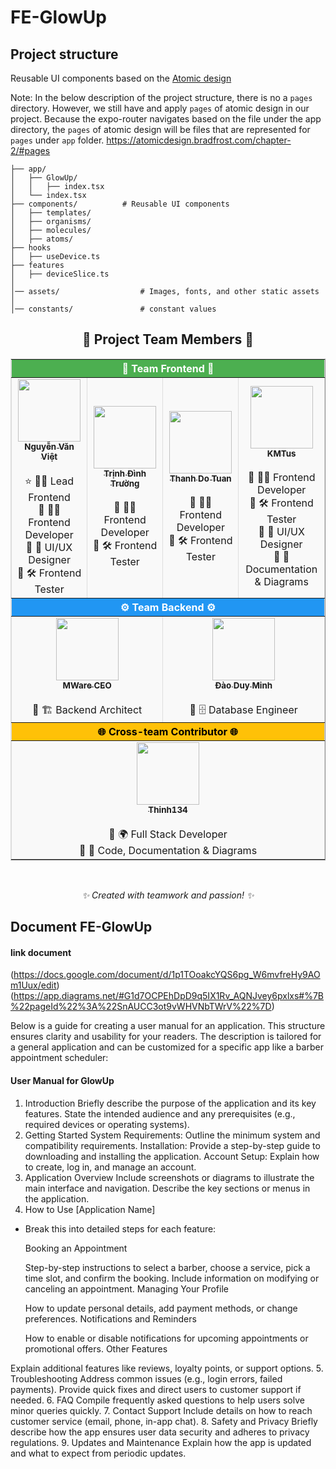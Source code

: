 # FE-GlowUp

## Project structure

Reusable UI components based on the [Atomic design](https://atomicdesign.bradfrost.com/chapter-2/)

Note: In the below description of the project structure, there is no a `pages` directory. However, we still have and apply `pages` of atomic design in our project.
Because the expo-router navigates based on the file under the app directory, the `pages` of atomic design will be files that are represented for `pages` under `app` folder.
 https://atomicdesign.bradfrost.com/chapter-2/#pages

```
├── app/
│   ├── GlowUp/   
│   │   ├── index.tsx
│   └── index.tsx
├── components/          # Reusable UI components  
│   ├── templates/   
│   ├── organisms/   
│   ├── molecules/   
│   ├── atoms/   
├── hooks
│   ├── useDevice.ts
├── features
│   ├── deviceSlice.ts
│
│── assets/                  # Images, fonts, and other static assets
│
│── constants/               # constant values
```

<div align="center">
  <h2>🌟 <b>Project Team Members</b> 🌟</h2>
  <table border="1" cellspacing="0" cellpadding="5" style="border-collapse: collapse; border-color: #ddd; background-color: #f9f9f9;">
    <thead>
      <tr style="background-color: #4CAF50; color: white;">
        <th colspan="4">🎨 <b>Team Frontend</b> 🎨</th>
      </tr>
    </thead>
    <tbody>
      <tr>
        <td align="center"><a href="https://github.com/NguyenVanViet2004"><img src="https://avatars.githubusercontent.com/u/132866307?v=4" width="100px;" alt=""/><br /><sub><b>Nguyễn Văn Việt</b></sub></a><br /><br />
          ⭐ 🧑‍💼 Lead Frontend<br />
          🔹 👨‍💻 Frontend Developer<br />
          🔹 🎨 UI/UX Designer<br />
          🔹 🛠️ Frontend Tester
        </td>
        <td align="center"><a href="https://github.com/truongtdph40209"><img src="https://avatars.githubusercontent.com/u/149360446?v=4" width="100px;" alt=""/><br /><sub><b>Trịnh Đình Trường</b></sub></a><br /><br />
          🔹 👨‍💻 Frontend Developer<br />
          🔹 🛠️ Frontend Tester
        </td>
        <td align="center"><a href="https://github.com/thanhdo29"><img src="https://avatars.githubusercontent.com/u/133109642?v=4" width="100px;" alt=""/><br /><sub><b>Thanh Do Tuan</b></sub></a><br /><br />
          🔹 👨‍💻 Frontend Developer<br />
          🔹 🛠️ Frontend Tester
        </td>
        <td align="center"><a href="https://github.com/KMTus"><img src="https://avatars.githubusercontent.com/u/130027866?v=4" width="100px;" alt=""/><br /><sub><b>KMTus</b></sub></a><br /><br />
          🔹 👨‍💻 Frontend Developer<br />
          🔹 🛠️ Frontend Tester<br />
          🔹 🎨 UI/UX Designer<br />
          🔹 📑 Documentation & Diagrams
        </td>
      </tr>
    </tbody>
    <thead>
      <tr style="background-color: #2196F3; color: white;">
        <th colspan="4">⚙️ <b>Team Backend</b> ⚙️</th>
      </tr>
    </thead>
    <tbody>
      <tr>
        <td align="center" colspan="2"><a href="https://github.com/mwarevn"><img src="https://avatars.githubusercontent.com/u/124526287?v=4" width="100px;" alt=""/><br /><sub><b>MWare CEO</b></sub></a><br /><br />
          🔹 🏗️ Backend Architect
        </td>
        <td align="center" colspan="2"><a href="https://github.com/Minhdd15112003"><img src="https://avatars.githubusercontent.com/u/139239663?v=4" width="100px;" alt=""/><br /><sub><b>Đào Duy Minh</b></sub></a><br /><br />
          🔹 🗄️ Database Engineer
        </td>
      </tr>
    </tbody>
    <thead>
      <tr style="background-color: #FFC107; color: black;">
        <th colspan="4">🌐 <b>Cross-team Contributor</b> 🌐</th>
      </tr>
    </thead>
    <tbody>
      <tr>
        <td colspan="4" align="center"><a href="https://github.com/Thinh134"><img src="https://avatars.githubusercontent.com/u/118526340?v=4" width="100px;" alt=""/><br /><sub><b>Thinh134</b></sub></a><br /><br />
          🔹 🌍 Full Stack Developer<br />
          🔹 📑 Code, Documentation & Diagrams
        </td>
      </tr>
    </tbody>
  </table>
  <br />
  <p><i>✨ Created with teamwork and passion! ✨</i></p>
</div>

## Document FE-GlowUp

#### link document
(https://docs.google.com/document/d/1p1TOoakcYQS6pg_W6mvfreHy9AOm1Uux/edit)
(https://app.diagrams.net/#G1d7OCPEhDpD9q5IX1Rv_AQNJvey6pxlxs#%7B%22pageId%22%3A%22SnAUCC3ot9vWHVNbTWrV%22%7D)

Below is a guide for creating a user manual for an application. This structure ensures clarity and usability for your readers. The description is tailored for a general application and can be customized for a specific app like a barber appointment scheduler:

#### User Manual for GlowUp
1. Introduction
Briefly describe the purpose of the application and its key features.
State the intended audience and any prerequisites (e.g., required devices or operating systems).
2. Getting Started
System Requirements: Outline the minimum system and compatibility requirements.
Installation: Provide a step-by-step guide to downloading and installing the application.
Account Setup: Explain how to create, log in, and manage an account.
3. Application Overview
Include screenshots or diagrams to illustrate the main interface and navigation.
Describe the key sections or menus in the application.
4. How to Use [Application Name]
 * Break this into detailed steps for each feature:

    Booking an Appointment

    Step-by-step instructions to select a barber, choose a service, pick a time slot, and confirm the booking.
    Include information on modifying or canceling an appointment.
    Managing Your Profile

    How to update personal details, add payment methods, or change preferences.
    Notifications and Reminders

    How to enable or disable notifications for upcoming appointments or promotional offers.
    Other Features

Explain additional features like reviews, loyalty points, or support options.
5. Troubleshooting
Address common issues (e.g., login errors, failed payments).
Provide quick fixes and direct users to customer support if needed.
6. FAQ
Compile frequently asked questions to help users solve minor queries quickly.
7. Contact Support
Include details on how to reach customer service (email, phone, in-app chat).
8. Safety and Privacy
Briefly describe how the app ensures user data security and adheres to privacy regulations.
9. Updates and Maintenance
Explain how the app is updated and what to expect from periodic updates.
